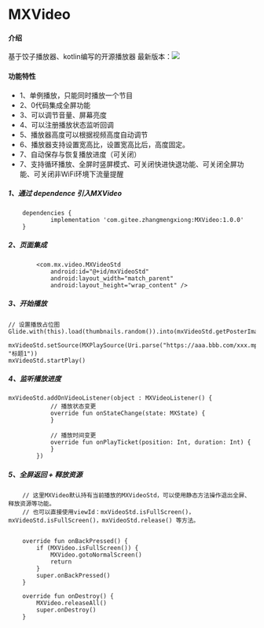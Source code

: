 # MXVideo

#### 介绍
基于饺子播放器、kotlin编写的开源播放器
最新版本：[![](https://jitpack.io/v/com.gitee.zhangmengxiong/MXVideo.svg)](https://jitpack.io/#com.gitee.zhangmengxiong/MXVideo)

#### 功能特性
- 1、单例播放，只能同时播放一个节目
- 2、0代码集成全屏功能
- 3、可以调节音量、屏幕亮度
- 4、可以注册播放状态监听回调
- 5、播放器高度可以根据视频高度自动调节
- 6、播放器支持设置宽高比，设置宽高比后，高度固定。
- 7、自动保存与恢复播放进度（可关闭）
- 7、支持循环播放、全屏时竖屏模式、可关闭快进快退功能、可关闭全屏功能、可关闭非WiFi环境下流量提醒

##### 1、通过 dependence 引入MXVideo
```
    dependencies {
	        implementation 'com.gitee.zhangmengxiong:MXVideo:1.0.0'
    }
```

##### 2、页面集成
```
        <com.mx.video.MXVideoStd
            android:id="@+id/mxVideoStd"
            android:layout_width="match_parent"
            android:layout_height="wrap_content" />
```

##### 3、开始播放
```
// 设置播放占位图
Glide.with(this).load(thumbnails.random()).into(mxVideoStd.getPosterImageView())

mxVideoStd.setSource(MXPlaySource(Uri.parse("https://aaa.bbb.com/xxx.mp4"), "标题1"))
mxVideoStd.startPlay()

```

##### 4、监听播放进度
```
mxVideoStd.addOnVideoListener(object : MXVideoListener() {
            // 播放状态变更
            override fun onStateChange(state: MXState) {
            }

            // 播放时间变更
            override fun onPlayTicket(position: Int, duration: Int) {
            }
        })
```

##### 5、全屏返回 + 释放资源
```
    // 这里MXVideo默认持有当前播放的MXVideoStd，可以使用静态方法操作退出全屏、释放资源等功能。
    // 也可以直接使用viewId：mxVideoStd.isFullScreen()，mxVideoStd.isFullScreen()，mxVideoStd.release() 等方法。


    override fun onBackPressed() {
        if (MXVideo.isFullScreen()) {
            MXVideo.gotoNormalScreen()
            return
        }
        super.onBackPressed()
    }

    override fun onDestroy() {
        MXVideo.releaseAll()
        super.onDestroy()
    }
```